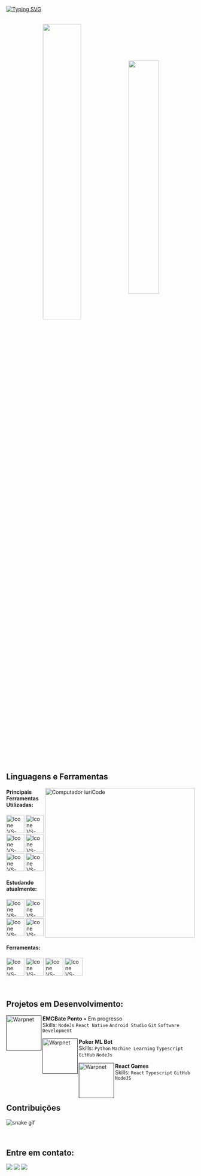 [![Typing SVG](https://readme-typing-svg.herokuapp.com?color=FF3670&size=35&center=true&vCenter=true&width=1000&lines=Bem+Vindo+ao+meu+perfil+do+GitHub!;Meu+nome+é+Luis+Guilherme;Sou+Estudante+de+Sistemas+de+Informação)](https://git.io/typing-svg)

<br>

<div align="center" style="margin-bottom:200px">
 <img width=45% align="center" decoding="async" loading="lazy" src="https://github-readme-stats.vercel.app/api?username=luisggf&theme=radical&show_icons=true" />
 <img width=40% align="center" decoding="async" loading="lazy" src="https://github-readme-stats.vercel.app/api/top-langs/?username=luisggf&layout=compact&theme=radical" />
</div>

<br>

## Linguagens e Ferramentas

<img src="https://raw.githubusercontent.com/MicaelliMedeiros/micaellimedeiros/master/image/computer-illustration.png" min-width="400px" max-width="400px" width="400px" align="right" alt="Computador iuriCode">

#### Principais Ferramentas Utilizadas:
  [<img height="48px" width="48px" alt="Icone VS-Code" src="https://skillicons.dev/icons?i=python"/>](https://www.python.org/)
  [<img height="48px" width="48px" alt="Icone VS-Code" src="https://skillicons.dev/icons?i=html"/>](https://developer.mozilla.org/en-US/docs/Web/HTML)
  [<img height="48px" width="48px" alt="Icone VS-Code" src="https://skillicons.dev/icons?i=css"/>](https://developer.mozilla.org/en-US/docs/Web/CSS)
  [<img height="48px" width="48px" alt="Icone VS-Code" src="https://skillicons.dev/icons?i=js"/>](https://developer.mozilla.org/en-US/docs/Web/JavaScript)
  [<img height="48px" width="48px" alt="Icone VS-Code" src="https://skillicons.dev/icons?i=nodejs"/>](https://nodejs.org/en)
  [<img height="48px" width="48px" alt="Icone VS-Code" src="https://skillicons.dev/icons?i=mysql"/>](https://www.mysql.com/)




#### Estudando atualmente:
  [<img height="48px" width="48px" alt="Icone VS-Code" src="https://skillicons.dev/icons?i=docker"/>](https://www.docker.com/)
  [<img height="48px" width="48px" alt="Icone VS-Code" src="https://skillicons.dev/icons?i=ts"/>](https://www.typescriptlang.org/)
  [<img height="48px" width="48px" alt="Icone VS-Code" src="https://skillicons.dev/icons?i=react"/>](https://react.dev/)
  [<img height="48px" width="48px" alt="Icone VS-Code" src="https://skillicons.dev/icons?i=react-native"/>](https://reactnative.dev/)


#### Ferramentas:

  [<img height="48px" width="48px" alt="Icone VS-Code" src="https://skillicons.dev/icons?i=figma"/>](https://www.figma.com/)
  [<img height="48px" width="48px" alt="Icone VS-Code" src="https://skillicons.dev/icons?i=vscode"/>](https://code.visualstudio.com/)
  [<img height="48px" width="48px" alt="Icone VS-Code" src="https://skillicons.dev/icons?i=github"/>](https://github.com/)
  [<img height="48px" width="48px" alt="Icone VS-Code" src="https://skillicons.dev/icons?i=git"/>](https://git-scm.com/)
  

<br>

## Projetos em Desenvolvimento:

[<img align="left" height="94px" width="94px" alt="Warpnet" src="https://play-lh.googleusercontent.com/b6yvHa5JzmUnqhViudJmV2-cS2P0O6O08-pSjC2XJxC9C53rRxn7zhoFNJLvrBeNM7M=w240-h480-rw"/>]()
**EMCBate Ponto** • Em progresso\
Skills: `NodeJs` `React Native` `Android Studio`
`Git` `Software Development` 

[<img align="left" height="94px" width="94px" alt="Warpnet" src="https://cdn-icons-png.flaticon.com/512/2228/2228441.png"/>]()
**Poker ML Bot** \
Skills: `Python` `Machine Learning` `Typescript`  `GitHub`  `NodeJs`

[<img align="left" height="94px" width="94px" alt="Warpnet" src="https://cdn-icons-png.flaticon.com/512/3408/3408506.png"/>]()
**React Games** \
Skills: `React` `Typescript`  `GitHub`  `NodeJS` 


<br>

## Contribuições

![snake gif](https://github.com/luisggf/luisggf/blob/output/github-contribution-grid-snake.gif)


<br>

## Entre em contato:
<div>
<a href="https://www.instagram.com/luis_ggfs/" target="_blank"><img loading="lazy" src="https://img.shields.io/badge/-Instagram-%23E4405F?style=for-the-badge&logo=instagram&logoColor=white" target="_blank"></a>
<a href = "mailto: luis.guigfonseca@gmail.com"><img loading="lazy" src="https://img.shields.io/badge/Gmail-D14836?style=for-the-badge&logo=gmail&logoColor=white" target="_blank"></a>
<a href="https://www.linkedin.com/in/luis-ggf/" target="_blank"><img loading="lazy" src="https://img.shields.io/badge/-LinkedIn-%230077B5?style=for-the-badge&logo=linkedin&logoColor=white" target="_blank"></a>   
</div>


